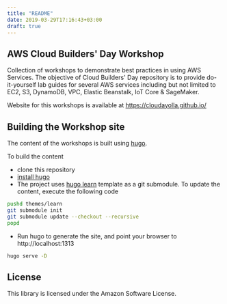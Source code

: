 ```yaml
---
title: "README"
date: 2019-03-29T17:16:43+03:00
draft: true
---
```


## AWS Cloud Builders' Day Workshop

Collection of workshops to demonstrate best practices in using AWS Services. The objective of Cloud Builders' Day repository is to provide do-it-yourself lab guides for several AWS services including but not limited to EC2, S3, DynamoDB, VPC, Elastic Beanstalk, IoT Core & SageMaker.

Website for this workshops is available at https://cloudayolla.github.io/

## Building the Workshop site

The content of the workshops is built using [hugo](https://gohugo.io/). 

To build the content
 * clone this repository
 * [install hugo](https://gohugo.io/getting-started/installing/)
 * The project uses [hugo learn](https://github.com/matcornic/hugo-theme-learn/) template as a git submodule. To update the content, execute the following code
```bash
pushd themes/learn
git submodule init
git submodule update --checkout --recursive
popd
```
 * Run hugo to generate the site, and point your browser to http://localhost:1313
```bash
hugo serve -D
```

## License

This library is licensed under the Amazon Software License.

